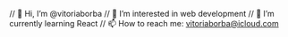 // 👋 Hi, I’m @vitoriaborba
// 👀 I’m interested in web development
// 🌱 I’m currently learning React
// 📫 How to reach me: vitoriaborba@icloud.com

<!--
**vitoriaborba/vitoriaborba** is a ✨ _special_ ✨ repository because its `README.md` (this file) appears on your GitHub profile.

Here are some ideas to get you started:

- 🔭 I’m currently working on ...
- 🌱 I’m currently learning ...
- 👯 I’m looking to collaborate on ...
- 🤔 I’m looking for help with ...
- 💬 Ask me about ...
- 📫 How to reach me: ...
- 😄 Pronouns: ...
- ⚡ Fun fact: ...
-->
